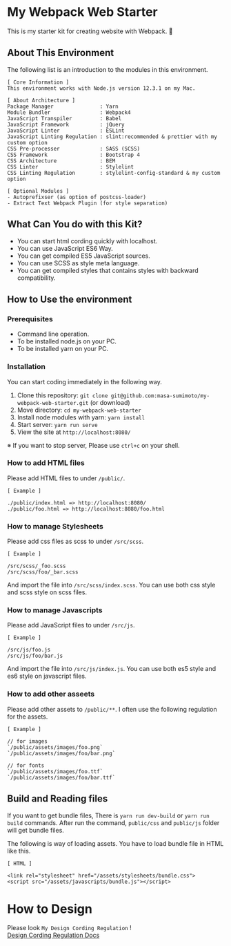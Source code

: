 # My Webpack Web Starter
This is my starter kit for creating website with Webpack. :whale2:

## About This Environment
The following list is an introduction to the modules in this environment.

```
[ Core Information ]
This environment works with Node.js version 12.3.1 on my Mac.

[ About Architecture ]
Package Manager               : Yarn
Module Bundler                : Webpack4
JavaScript Transpiler         : Babel
JavaScript Framework          : jQuery
JavaScript Linter             : ESLint
JavaScript Linting Regulation : slint:recommended & prettier with my custom option
CSS Pre-processer             : SASS (SCSS)
CSS Framework                 : Bootstrap 4
CSS Architecture              : BEM
CSS Linter                    : Stylelint
CSS Linting Regulation        : stylelint-config-standard & my custom option

[ Optional Modules ]
- Autoprefixser (as option of postcss-loader)
- Extract Text Webpack Plugin (for style separation)
```

## What Can You do with this Kit?
- You can start html cording quickly with localhost.
- You can use JavaScript ES6 Way.
- You can get compiled ES5 JavaScript sources.
- You can use SCSS as style meta language.
- You can get compiled styles that contains styles with backward compatibility.

## How to Use the environment

### Prerequisites
- Command line operation.
- To be installed node.js on your PC.
- To be installed yarn on your PC.

### Installation
You can start coding immediately in the following way.
1. Clone this repository: `git clone git@github.com:masa-sumimoto/my-webpack-web-starter.git` (or download)
2. Move directory: `cd my-webpack-web-starter`
3. Install node modules with yarn: `yarn install`
4. Start server: `yarn run serve`
5. View the site at `http://localhost:8080/`

※ If you want to stop server, Please use `ctrl+c` on your shell.

### How to add HTML files
Please add HTML files to under `/public/`.
```
[ Example ]

./public/index.html => http://localhost:8080/
./public/foo.html => http://localhost:8080/foo.html
```

### How to manage Stylesheets
Please add css files as scss to under `/src/scss`.
```
[ Example ]

/src/scss/_foo.scss
/src/scss/foo/_bar.scss
```
And import the file into `/src/scss/index.scss`.
You can use both css style and scss style on scss files.


### How to manage Javascripts
Please add JavaScript files to under `/src/js`.
```
[ Example ]

/src/js/foo.js
/src/js/foo/bar.js
```
And import the file into `/src/js/index.js`.
You can use both es5 style and es6 style on javascript files.

### How to add other asseets
Please add other assets to `/public/**`.
I often use the following regulation for the assets.
```
[ Example ]

// for images
`/public/assets/images/foo.png`
`/public/assets/images/foo/bar.png`

// for fonts
`/public/assets/images/foo.ttf`
`/public/assets/images/foo/bar.ttf`
```


## Build and Reading files
If you want to get bundle files, There is `yarn run dev-build` or `yarn run build` commands.
After run the command, `public/css` and `public/js` folder will get bundle files.

The following is way of loading assets. You have to load bundle file in HTML like this.
```
[ HTML ]

<link rel="stylesheet" href="/assets/stylesheets/bundle.css">
<script src="/assets/javascripts/bundle.js"></script>
```

# How to Design

Please look `My Design Cording Regulation` !  
[Design Cording Regulation Docs](https://github.com/masa-sumimoto/design-cording-regulation-docs)
